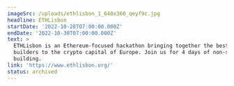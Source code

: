 ```yaml
---
imageSrc: /uploads/ethlisbon_1_640x360_qeyf9c.jpg
headline: ETHLisbon
startDate: '2022-10-28T07:00:00.000Z'
endDate: '2022-10-30T07:00:00.000Z'
text: >
  ETHLisbon is an Ethereum-focused hackathon bringing together the best Web 3.0
  builders to the crypto capital of Europe. Join us for 4 days of non-stop
  building.
link: 'https://www.ethlisbon.org/'
status: archived
---
```


